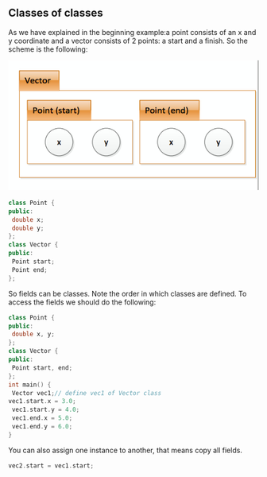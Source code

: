 ## Classes of classes

As we have explained in the beginning example:a point consists of an x and y
coordinate and a vector consists of 2 points: a
start and a finish.
So the scheme is the following:

![class](./class.jpg)

```cpp
class Point {
public:
 double x;
 double y;
};
class Vector {
public:
 Point start;
 Point end;
};
```
So fields can be classes.
Note the order in which classes are defined.
To access the fields we should do the following:

```cpp
class Point {
public:
 double x, y;
};
class Vector {
public:
 Point start, end;
};
int main() {
 Vector vec1;// define vec1 of Vector class
vec1.start.x = 3.0;
 vec1.start.y = 4.0;
 vec1.end.x = 5.0;
 vec1.end.y = 6.0;
}
```

You can also assign one instance to another, that means copy all fields.
```cpp
vec2.start = vec1.start;
```
